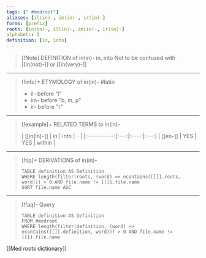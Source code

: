 ```yaml
---
tags: [" #medroot"]
aliases: [il(in)-, im(in)-, ir(in)-]
forms: [prefix]
roots: [in(in)-, il(in)-, im(in)-, ir(in)-]
alphabet:: I
definition: [in, into]
---
```

>[!Note] DEFINITION of in(in)-
>in, into
>Not to be confused with [[in(not)-]] or [[in(very)-]]
_____
>[!info]+ ETYMOLOGY of in(in)-
>#latin
>- il- before "l"
>- im- before "b, m, p"
>- ir- before "r"
_____
>[!example]+ RELATED TERMS to in(in)-
>
>| [[in(in)-]] | in  | into |  -  |
|:-----------:|:---:|:----:|:---:|
|   [[en-]]   | YES | YES  | within    |
_____
>[!tip]+ DERIVATIONS of in(in)-
>```dataview
>TABLE definition AS Definition 
>WHERE length(filter(roots, (word) => econtains([[]].roots, word))) > 0 AND file.name != [[]].file.name
>SORT file.name ASC
>```
___
>[!faq]- Query
>
>```dataview
>TABLE definition AS Definition
>FROM #medroot
>WHERE length(filter(definition, (word) => econtains([[]].definition, word))) > 0 AND file.name != [[]].file.name
>```

[[Med roots dictionary]]